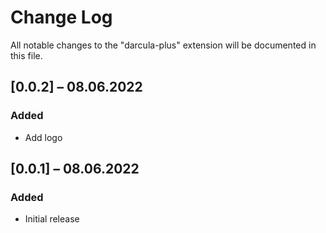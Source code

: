 # Change Log

All notable changes to the "darcula-plus" extension will be documented in this file.

<!-- Check [Keep a Changelog](http://keepachangelog.com/) for recommendations on how to structure this file. -->

<!-- ## [Unreleased] -->

## [0.0.2] – 08.06.2022

### Added

- Add logo

## [0.0.1] – 08.06.2022

### Added

- Initial release
